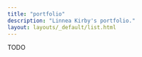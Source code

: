 ```yaml
---
title: "portfolio"
description: "Linnea Kirby's portfolio."
layout: layouts/_default/list.html
---
```


TODO


